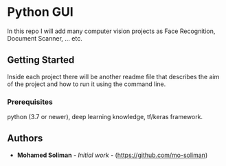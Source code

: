 # Python GUI

In this repo I will add many computer vision projects as Face Recognition, Document Scanner, ... etc.

## Getting Started

Inside each project there will be another readme file that describes the aim of the project and how to run it using the command line.

### Prerequisites

python (3.7 or newer), deep learning knowledge, tf/keras framework.

## Authors

* **Mohamed Soliman** - *Initial work* - (https://github.com/mo-soliman)